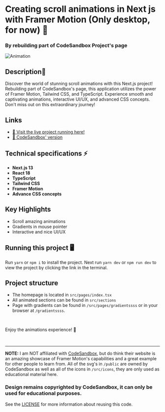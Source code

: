 # Creating scroll animations in Next js with Framer Motion (Only desktop, for now) 🚀
### By rebuilding part of CodeSandbox Project's page

![Animation](https://user-images.githubusercontent.com/2969573/222395347-49b53741-2d02-4580-adf0-2de437957ea5.gif)


## Description🌟
Discover the world of stunning scroll animations with this Next.js project! Rebuilding part of CodeSandbox's page, this application utilizes the power of Framer Motion, Tailwind CSS, and TypeScript. Experience smooth and captivating animations, interactive UI/UX, and advanced CSS concepts. Don't miss out on this extraordinary journey!  


## Links

- [🔗 Visit the live project running here!](https://scroll-animations-with-framer-motion.vercel.app/)
- [🥡 CodeSandbox' version](https://projects.codesandbox.io/)

## Technical specifications ⚡️
- **Next.js 13**
- **React 18**
- **TypeScript**
- **Tailwind CSS**
- **Framer Motion**
- **Advance CSS concepts**

## Key Highlights
- Scroll amazing animations
- Gradients in mouse pointer
- Interactive and nice UI/UX

## Running this project 🖥️

Run `yarn` or `npm i` to install the project. Next run `yarn dev` or `npm run dev` to view the project by clicking the link in the terminal.

## Project structure

- The homepage is located in `src/pages/index.tsx`
- All animated sections can be found in `src/sections`
- Page with gradients can be found in `/src/pages/gradientssss` or in your browser at `/gradientssss`.

<br/>

Enjoy the animations experience! 💙

<br/>
<hr/>

**NOTE:** I am NOT affiliated with [CodeSandbox](https://projects.codesandbox.io/), but do think their website is an amazing showcase of Framer Motion's capabilities and a great example for other people to learn from. All of the svg's in `/public` are owned by CodeSandbox as well as all of the icons in `/src/icons`, they are only used as educational material here.

### Design remains copyrighted by CodeSandbox, it can only be used for educational purposes.

See the [LICENSE](/LICENSE.md) for more information about reusing this code.